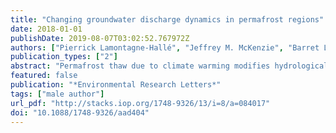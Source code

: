 ```yaml
---
title: "Changing groundwater discharge dynamics in permafrost regions"
date: 2018-01-01
publishDate: 2019-08-07T03:02:52.767972Z
authors: ["Pierrick Lamontagne-Hallé", "Jeffrey M. McKenzie", "Barret L. Kurylyk", "Samuel C. Zipper"]
publication_types: ["2"]
abstract: "Permafrost thaw due to climate warming modifies hydrological processes by increasing hydrological connectivity between aquifers and surface water bodies and increasing groundwater storage. While previous studies have documented arctic river baseflow increases and changing wetland and lake distributions, the hydrogeological processes leading to these changes remain poorly understood. This study uses a coupled heat and groundwater flow numerical model with dynamic freezing and thawing processes and an improved set of boundary conditions to simulate the impacts of climate warming on permafrost distribution and groundwater discharge to surface water bodies. We show a spatial shift in groundwater discharge from upslope to downslope and a temporal shift with increasing groundwater discharge during the winter season due to the formation of a lateral supra-permafrost talik underlying the active layer. These insights into changing patterns of groundwater discharge help explain observed changes in arctic baseflow and wetland patterns and are important for northern water resources and ecosystem management."
featured: false
publication: "*Environmental Research Letters*"
tags: ["male author"]
url_pdf: "http://stacks.iop.org/1748-9326/13/i=8/a=084017"
doi: "10.1088/1748-9326/aad404"
---
```



